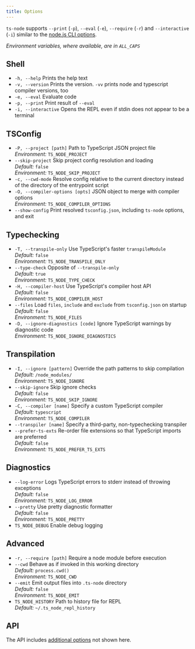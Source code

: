 ```yaml
---
title: Options
---
```


`ts-node` supports `--print` (`-p`), `--eval` (`-e`), `--require` (`-r`) and `--interactive` (`-i`) similar to the [node.js CLI options](https://nodejs.org/api/cli.html).

_Environment variables, where available, are in `ALL_CAPS`_

## Shell

-  `-h, --help`   Prints the help text
-  `-v, --version`   Prints the version. `-vv` prints node and typescript compiler versions, too
-  `-e, --eval`   Evaluate code
-  `-p, --print`   Print result of `--eval`
-  `-i, --interactive`   Opens the REPL even if stdin does not appear to be a terminal

## TSConfig

-  `-P, --project [path]`   Path to TypeScript JSON project file <br/>*Environment:* `TS_NODE_PROJECT`
-  `--skip-project`   Skip project config resolution and loading <br/>*Default:* `false` <br/>*Environment:* `TS_NODE_SKIP_PROJECT`
-  `-c, --cwd-mode`   Resolve config relative to the current directory instead of the directory of the entrypoint script
-  `-O, --compiler-options [opts]`   JSON object to merge with compiler options <br/>*Environment:* `TS_NODE_COMPILER_OPTIONS`
-  `--show-config`   Print resolved `tsconfig.json`, including `ts-node` options, and exit

## Typechecking

-  `-T, --transpile-only`   Use TypeScript's faster `transpileModule` <br/>*Default:* `false` <br/>*Environment:* `TS_NODE_TRANSPILE_ONLY`
-  `--type-check`   Opposite of `--transpile-only` <br/>*Default:* `true`<br/>*Environment:* `TS_NODE_TYPE_CHECK`
-  `-H, --compiler-host`   Use TypeScript's compiler host API <br/>*Default:* `false` <br/>*Environment:* `TS_NODE_COMPILER_HOST`
-  `--files`   Load `files`, `include` and `exclude` from `tsconfig.json` on startup <br/>*Default:* `false` <br/>*Environment:* `TS_NODE_FILES`
-  `-D, --ignore-diagnostics [code]`   Ignore TypeScript warnings by diagnostic code <br/>*Environment:* `TS_NODE_IGNORE_DIAGNOSTICS`

## Transpilation

-  `-I, --ignore [pattern]`   Override the path patterns to skip compilation <br/>*Default:* `/node_modules/` <br/>*Environment:* `TS_NODE_IGNORE`
-  `--skip-ignore`   Skip ignore checks <br/>*Default:* `false` <br/>*Environment:* `TS_NODE_SKIP_IGNORE`
-  `-C, --compiler [name]`   Specify a custom TypeScript compiler <br/>*Default:* `typescript` <br/>*Environment:* `TS_NODE_COMPILER`
-  `--transpiler [name]`   Specify a third-party, non-typechecking transpiler
-  `--prefer-ts-exts`   Re-order file extensions so that TypeScript imports are preferred <br/>*Default:* `false` <br/>*Environment:* `TS_NODE_PREFER_TS_EXTS`

## Diagnostics

-  `--log-error`   Logs TypeScript errors to stderr instead of throwing exceptions <br/>*Default:* `false` <br/>*Environment:* `TS_NODE_LOG_ERROR`
-  `--pretty`   Use pretty diagnostic formatter <br/>*Default:* `false` <br/>*Environment:* `TS_NODE_PRETTY`
- `TS_NODE_DEBUG` Enable debug logging<br/>

## Advanced

-  `-r, --require [path]`   Require a node module before execution
-  `--cwd`   Behave as if invoked in this working directory <br/>*Default:* `process.cwd()`<br/>*Environment:* `TS_NODE_CWD`
-  `--emit`   Emit output files into `.ts-node` directory <br/>*Default:* `false` <br/>*Environment:* `TS_NODE_EMIT`
- `TS_NODE_HISTORY` Path to history file for REPL <br/>*Default:* `~/.ts_node_repl_history`<br/>

## API

The API includes [additional options](https://typestrong.org/ts-node/api/interfaces/registeroptions.html) not shown here.
